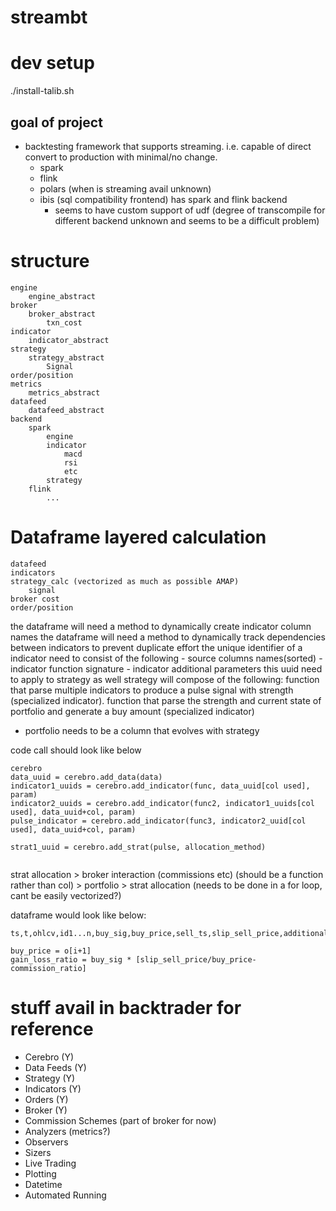 # streambt

# dev setup
./install-talib.sh


## goal of project
- backtesting framework that supports streaming. i.e. capable of direct convert to production with minimal/no change. 
    - spark
    - flink
    - polars (when is streaming avail unknown)
    - ibis (sql compatibility frontend) has spark and flink backend
        - seems to have custom support of udf (degree of transcompile for different backend unknown and seems to be a difficult problem)


# structure 
```
engine
    engine_abstract
broker
    broker_abstract
        txn_cost 
indicator
    indicator_abstract
strategy
    strategy_abstract
        Signal
order/position
metrics
    metrics_abstract
datafeed
    datafeed_abstract
backend
    spark
        engine
        indicator
            macd
            rsi
            etc
        strategy
    flink
        ...
```


# Dataframe layered calculation
``` 
datafeed
indicators
strategy_calc (vectorized as much as possible AMAP)
    signal
broker cost
order/position

```
the dataframe will need a method to dynamically create indicator column names
the dataframe will need a method to dynamically track dependencies between indicators to prevent duplicate effort
    the unique identifier of a indicator need to consist of the following
        - source columns names(sorted)
        - indicator function signature
        - indicator additional parameters
this uuid need to apply to strategy as well
    strategy will compose of the following:
        function that parse multiple indicators to produce a pulse signal with strength (specialized indicator).
        function that parse the strength and current state of portfolio and generate a buy amount (specialized indicator)
- portfolio needs to be a column that evolves with strategy

code call should look like below

```
cerebro
data_uuid = cerebro.add_data(data)
indicator1_uuids = cerebro.add_indicator(func, data_uuid[col used], param)
indicator2_uuids = cerebro.add_indicator(func2, indicator1_uuids[col used], data_uuid+col, param)
pulse_indicator = cerebro.add_indicator(func3, indicator2_uuid[col used], data_uuid+col, param)

strat1_uuid = cerebro.add_strat(pulse, allocation_method)
 
```

strat allocation > broker interaction (commissions etc) (should be a function rather than col) > portfolio > strat allocation (needs to be done in a for loop, cant be easily vectorized?)

dataframe would look like below:
```
ts,t,ohlcv,id1...n,buy_sig,buy_price,sell_ts,slip_sell_price,additional_cost,gain_loss_ratio

buy_price = o[i+1]
gain_loss_ratio = buy_sig * [slip_sell_price/buy_price-commission_ratio]

```

# stuff avail in backtrader for reference
- Cerebro (Y)
- Data Feeds (Y)
- Strategy (Y)
- Indicators (Y)
- Orders (Y)
- Broker (Y)
- Commission Schemes (part of broker for now)
- Analyzers (metrics?)
- Observers
- Sizers 
- Live Trading
- Plotting
- Datetime
- Automated Running